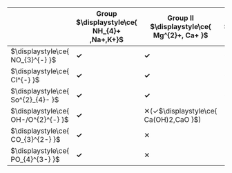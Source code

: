 
|                                     | Group <br>$\displaystyle\ce{ NH_{4}+ ,Na+,K+}$ | Group II<br>$\displaystyle\ce{ Mg^{2}+, Ca+ }$<br> | Group III<br>$\displaystyle\ce{ Al_{3}+ }$ | TM<br>$\displaystyle\ce{Ag^{2}+,Zn^{2}+,Fb^{2}+}$ |
| ----------------------------------- | ---------------------------------------------- | -------------------------------------------------- | ------------------------------------------ | ------------------------------------------------- |
| $\displaystyle\ce{ NO_{3}^{-} }$    | **✓**                                          | **✓**                                              | **✓**                                      | **✓**                                             |
| $\displaystyle\ce{ Cl^{-} }$        | **✓**                                          | **✓**                                              | **✓**                                      | **✓(✕$\displaystyle\ce{ PbCl,AgCl }$)**           |
| $\displaystyle\ce{ So^{2}_{4}- }$   | **✓**                                          | **✓**                                              | **✓**                                      | **✓(✕$\displaystyle\ce{ PbSO_{4},AgSO_{4} }$)**   |
| $\displaystyle\ce{ OH-/O^{2}^{-} }$ | **✓**                                          | ✕(✓$\displaystyle\ce{ Ca(OH)2,CaO }$)              | ✕                                          | ✕                                                 |
| $\displaystyle\ce{ CO_{3}^{2-} }$   | **✓**                                          | ✕                                                  | ✕                                          | ✕                                                 |
| $\displaystyle\ce{ PO_{4}^{3-} }$   | **✓**                                          | ✕                                                  | ✕                                          | ✕                                                 |
